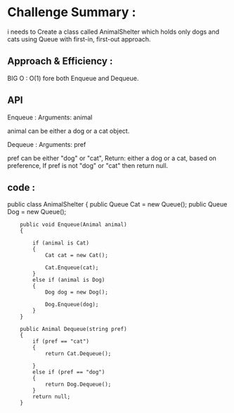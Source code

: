# Challenge Summary :

i needs to Create a class called AnimalShelter which holds only dogs and cats using Queue with first-in, first-out approach.


## Approach & Efficiency :
BIG O : O(1) fore both Enqueue and Dequeue.

## API

Enqueue :
Arguments: animal

animal can be either a dog or a cat object.

Dequeue :
Arguments: pref

pref can be either "dog" or "cat", Return: either a dog or a cat, based on preference, If pref is not "dog" or "cat" then return null.

## code :
 public class AnimalShelter
    {
        public Queue<Cat> Cat = new Queue<Cat>();
        public Queue<Dog> Dog = new Queue<Dog>();

        public void Enqueue(Animal animal)
        {
            
            if (animal is Cat)
            {
                Cat cat = new Cat();

                Cat.Enqueue(cat);
            }
            else if (animal is Dog)
            {
                Dog dog = new Dog();

                Dog.Enqueue(dog);
            }
        }

        public Animal Dequeue(string pref)
        {
            if (pref == "cat")
            {
                return Cat.Dequeue();

            }
            else if (pref == "dog")
            {
                return Dog.Dequeue();
            }
            return null;
        }